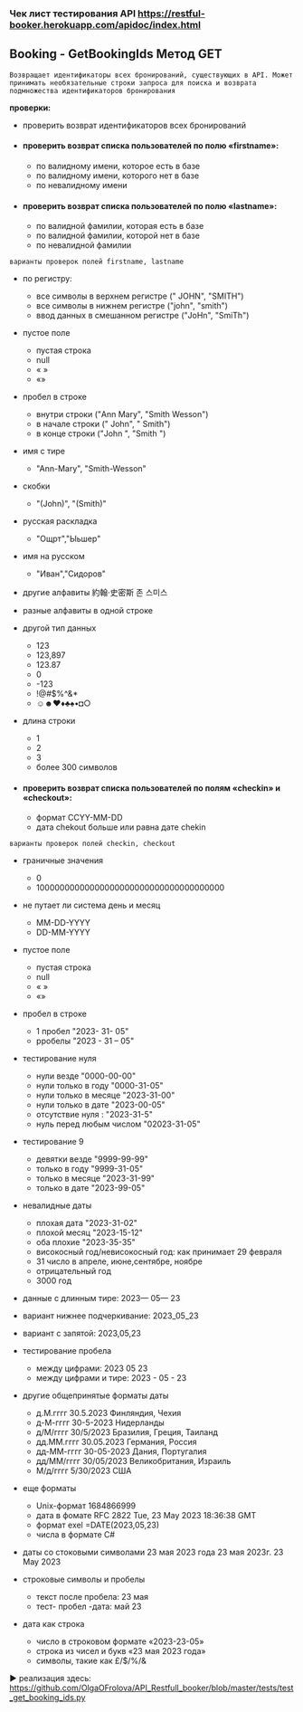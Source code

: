 ### Чек лист тестирования API https://restful-booker.herokuapp.com/apidoc/index.html


## Booking - GetBookingIds Метод GET
`Возвращает идентификаторы всех бронирований, существующих в API. Может принимать необязательные строки запроса для поиска и возврата подмножества идентификаторов бронирования`

**проверки:**

* проверить возврат идентификаторов всех бронирований

* #### проверить возврат списка пользователей по полю «firstname»:
   * по валидному имени, которое есть в базе
   * по валидному имени, которого нет в базе
   * по невалидному имени 
 
* #### проверить возврат списка пользователей по полю «lastname»:
   * по валидной фамилии, которая есть в базе
   * по валидной фамилии, которой нет в базе
   * по невалидной фамилии
   
`варианты проверок полей firstname, lastname` 

* по регистру:
   * все символы в верхнем регистре  (" JOHN", "SMITH")
   * все символы в нижнем регистре  ("john", "smith")
   * ввод данных в смешанном регистре  ("JoHn", "SmiTh")

* пустое поле
   * пустая строка
   * null
   * «   »
   * «»

* пробел в строке 
   * внутри строки ("Ann Mary", "Smith Wesson")
   * в начале строки ("   John", "   Smith")
   * в конце строки ("John   ", "Smith   ")

* имя с тире
   * "Ann-Mary", "Smith-Wesson"

* скобки
   * "(John)", "(Smith)"

* русская раскладка 
   * "Ощрт","Ыьшер"

* имя на русском
   * "Иван","Сидоров"

* другие алфавиты
  約翰·史密斯 
  존 스미스

* разные алфавиты в одной строке

* другой  тип данных 
   * 123
   * 123,897
   * 123.87
   * 0
   * -123
   * !@#$%^&*
   * ☺☻♥♦♣♠•◘○

* длина строки 
   * 1
   * 2
   * 3
   * более 300 символов


* #### проверить возврат списка пользователей по полям «checkin» и «checkout»:
   * формат CCYY-MM-DD
   * дата  chekout больше или равна дате chekin

`варианты проверок полей checkin, checkout`   

* граничные значения
   * 0
   * 10000000000000000000000000000000000000

* не путает ли система день и месяц 
   * MM-DD-YYYY
   * DD-MM-YYYY

* пустое поле
   * пустая строка
   * null
   * «   »
   * «»

* пробел в строке 
   * 1 пробел "2023- 31- 05"
   * рробелы "2023 - 31 – 05"

* тестирование нуля
   * нули везде "0000-00-00"
   * нули только в году "0000-31-05"
   * нули только в месяце "2023-31-00"
   * нули только в дате "2023-00-05"
   * отсутствие нуля : "2023-31-5"
   * нуль перед любым числом "02023-31-05"

* тестирование 9 
   * девятки везде "9999-99-99"
   * только в году "9999-31-05"
   * только в месяце "2023-31-99"
   * только в дате "2023-99-05"

* невалидные даты
   * плохая дата "2023-31-02"
   * плохой месяц "2023-15-12"
   * оба плохие "2023-35-35"
   * високосный год/невисокосный год: как принимает 29 февраля
   * 31 число в  апреле, июне,сентябре, ноябре
   * отрицательный год
   * 3000 год

* данные с длинным тире: 2023— 05— 23
* вариант нижнее подчеркивание: 2023_05_23
* вариант с запятой: 2023,05,23

* тестирование пробела
   * между цифрами: 2023 05 23
   * между цифрами и тире: 2023 - 05 - 23

* другие общепринятые  форматы даты
   * д.М.гггг	30.5.2023	Финляндия, Чехия
   * д-М-гггг	30-5-2023	Нидерланды
   * д/М/гггг	30/5/2023	Бразилия, Греция, Таиланд
   * дд.ММ.гггг	30.05.2023	Германия, Россия
   * дд-ММ-гггг	30-05-2023	Дания, Португалия
   * дд/ММ/гггг	30/05/2023	Великобритания, Израиль
   * М/д/гггг	5/30/2023	США

* еще форматы 
   * Unix-формат 1684866999
   * дата в фомате RFC 2822  Tue, 23 May 2023 18:36:38 GMT
   * формат  exel =DATE(2023,05,23)
   * числа в формате C# 

* даты со стоковыми символами
	23 мая 2023 года
	23 мая 2023г.
	23 May 2023

* строковые символы и пробелы 
   * текст после пробела: 23 мая
   * тест- пробел -дата:   май 23

* дата как строка 
   * число  в строковом формате «2023-23-05»
   * строка из чисел и букв «23 мая 2023 года»
   * символы, такие как £/$/%/&

► реализация здесь: https://github.com/OlgaOFrolova/API_Restfull_booker/blob/master/tests/test_get_booking_ids.py

